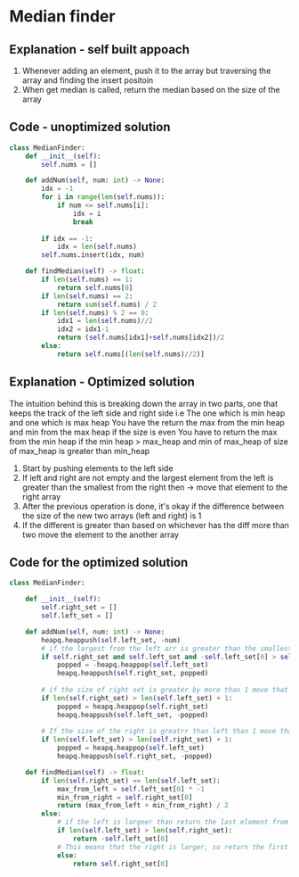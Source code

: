 # Median finder

## Explanation - self built appoach
1. Whenever adding an element, push it to the array but traversing the array and finding the insert positoin
2. When get median is called, return the median based on the size of the array

## Code - unoptimized solution
```python
class MedianFinder:
    def __init__(self):
        self.nums = []

    def addNum(self, num: int) -> None:
        idx = -1
        for i in range(len(self.nums)):
            if num <= self.nums[i]:
                idx = i
                break
        
        if idx == -1:
            idx = len(self.nums)
        self.nums.insert(idx, num)

    def findMedian(self) -> float:
        if len(self.nums) == 1:
            return self.nums[0]
        if len(self.nums) == 2:
            return sum(self.nums) / 2
        if len(self.nums) % 2 == 0:
            idx1 = len(self.nums)//2
            idx2 = idx1-1
            return (self.nums[idx1]+self.nums[idx2])/2
        else:
            return self.nums[(len(self.nums)//2)]
```

## Explanation - Optimized solution

The intuition behind this is breaking down the array in two parts, one that keeps the track of the left side and right side
i.e The one which is min heap and one which is max heap
You have the return the max from the min heap and min from the max heap if the size is even
You have to return the max from the min heap if the min heap > max_heap and min of max_heap of size of max_heap is greater than min_heap

1. Start by pushing elements to the left side
2. If left and right are not empty and the largest element from the left is greater than the smallest from the right then
    -> move that element to the right array
3. After the previous operation is done, it's okay if the difference between the size of the new two arrays (left and right) is 1
4. If the different is greater than based on whichever has the diff more than two move the element to the another array

## Code for the optimized solution
```python
class MedianFinder:

    def __init__(self):
        self.right_set = []
        self.left_set = []

    def addNum(self, num: int) -> None:
        heapq.heappush(self.left_set, -num)
        # if the largest from the left arr is greater than the smallest from the right, move that element to the right
        if self.right_set and self.left_set and -self.left_set[0] > self.right_set[0]:
            popped = -heapq.heappop(self.left_set)
            heapq.heappush(self.right_set, popped)
        
        # if the size of right set is greater by more than 1 move that to the left
        if len(self.right_set) > len(self.left_set) + 1:
            popped = heapq.heappop(self.right_set)
            heapq.heappush(self.left_set, -popped)
        
        # If the size of the right is greatrr than left than 1 move than element to the left
        if len(self.left_set) > len(self.right_set) + 1:
            popped = heapq.heappop(self.left_set)
            heapq.heappush(self.right_set, -popped)

    def findMedian(self) -> float:
        if len(self.right_set) == len(self.left_set):
            max_from_left = self.left_set[0] * -1
            min_from_right = self.right_set[0]
            return (max_from_left + min_from_right) / 2
        else:
            # if the left is largeer than return the last element from the left
            if len(self.left_set) > len(self.right_set):
                return -self.left_set[0]
            # This means that the right is larger, so return the first element from the right
            else:
                return self.right_set[0]
        
```
